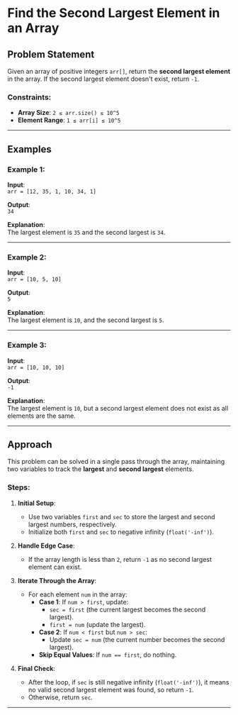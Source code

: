 # Find the Second Largest Element in an Array

## Problem Statement
Given an array of positive integers `arr[]`, return the **second largest element** in the array. If the second largest element doesn't exist, return `-1`.

### Constraints:
- **Array Size**: `2 ≤ arr.size() ≤ 10^5`
- **Element Range**: `1 ≤ arr[i] ≤ 10^5`

---

## Examples

### Example 1:
**Input**:  
`arr = [12, 35, 1, 10, 34, 1]`  

**Output**:  
`34`  

**Explanation**:  
The largest element is `35` and the second largest is `34`.

---

### Example 2:
**Input**:  
`arr = [10, 5, 10]`  

**Output**:  
`5`  

**Explanation**:  
The largest element is `10`, and the second largest is `5`.

---

### Example 3:
**Input**:  
`arr = [10, 10, 10]`  

**Output**:  
`-1`  

**Explanation**:  
The largest element is `10`, but a second largest element does not exist as all elements are the same.

---

## Approach

This problem can be solved in a single pass through the array, maintaining two variables to track the **largest** and **second largest** elements.

### Steps:
1. **Initial Setup**:
   - Use two variables `first` and `sec` to store the largest and second largest numbers, respectively.
   - Initialize both `first` and `sec` to negative infinity (`float('-inf')`).

2. **Handle Edge Case**:
   - If the array length is less than `2`, return `-1` as no second largest element can exist.

3. **Iterate Through the Array**:
   - For each element `num` in the array:
     - **Case 1**: If `num > first`, update:
       - `sec = first` (the current largest becomes the second largest).
       - `first = num` (update the largest).
     - **Case 2**: If `num < first` but `num > sec`:
       - Update `sec = num` (the current number becomes the second largest).
     - **Skip Equal Values**: If `num == first`, do nothing.

4. **Final Check**:
   - After the loop, if `sec` is still negative infinity (`float('-inf')`), it means no valid second largest element was found, so return `-1`.
   - Otherwise, return `sec`.

---


